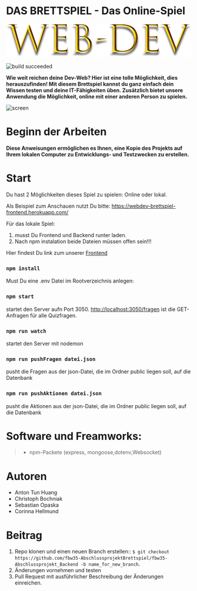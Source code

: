 # DAS BRETTSPIEL - Das Online-Spiel
![logo](img/../public/img/LogoSpiel.png)


![build succeeded](https://img.shields.io/badge/build-succeeded-brightgreen.svg)

  **Wie weit reichen deine Dev-Web? Hier ist eine tolle Möglichkeit, dies herauszufinden! 
  Mit diesem Brettspiel kannst du ganz einfach dein Wissen testen und deine IT-Fähigkeiten üben. Zusätzlich bietet unsere Anwendung die Möglichkeit, online mit einer anderen Person zu spielen.**

![screen](img/../public/img/ScreenSpiel.png)

# Beginn der Arbeiten

  **Diese Anweisungen ermöglichen es Ihnen, eine Kopie des Projekts auf Ihrem lokalen Computer zu Entwicklungs- und Testzwecken zu erstellen.**

# Start

Du hast 2 Möglichkeiten dieses Spiel zu spielen: Online oder lokal.

Als Beispiel zum Anschauen nutzt Du bitte: https://webdev-brettspiel-frontend.herokuapp.com/

Für das lokale Spiel:

1.  musst Du Frontend und Backend runter laden. 
2.  Nach npm instalation beide Dateien müssen offen sein!!!

Hier findest Du link zum unserer [Frontend](https://github.com/fbw35-AbschlussprojektBrettspiel/fbw35-Abschlussprojekt_Frontend/tree/main/src)


### `npm install`


Must Du eine .env Datei im Rootverzeichnis anlegen:

### `npm start`

startet den Server aufn Port 3050.
[http://localhost:3050/fragen](http://localhost:3050/fragen) ist die GET-Anfragen für alle Quizfragen.

### `npm run watch`

startet den Server mit nodemon

### `npm run pushFragen datei.json`

pusht die Fragen aus der json-Datei, die im Ordner public liegen soll, auf die Datenbank

### `npm run pushAktionen datei.json`

pusht die Aktionen aus der json-Datei, die im Ordner public liegen soll, auf die Datenbank



# Software und Freamworks:

> * npm-Packete (express, mongoose,dotenv,Websocket)


# Autoren
* Anton Tun Huang
* Christoph Bochniak
* Sebastian Opaska 
* Corinna Hellmund


# Beitrag

1. Repo klonen und einen neuen Branch erstellen:: `$ git checkout https://github.com/fbw35-AbschlussprojektBrettspiel/fbw35-Abschlussprojekt_Backend -b name_for_new_branch`.
2. Änderungen vornehmen und testen
3. Pull Request mit ausführlicher Beschreibung der Änderungen einreichen.







